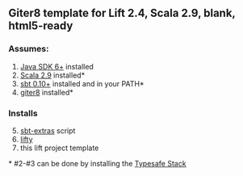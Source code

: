 ## Giter8 template for Lift 2.4, Scala 2.9, blank, html5-ready

### Assumes:

1.  [Java SDK 6+][1] installed
2.  [Scala 2.9][2] installed\*
3.  [sbt 0.10+][3] installed and in your PATH\*
4.  [giter8][4] installed\*

### Installs

5.  [sbt-extras][5] script 
6.  [lifty][6]
7.  this lift project template

\* #2-#3 can be done by installing the [Typesafe Stack][8]

[1]:  http://oracle.com/java 
[2]:  http://www.scala-lang.org/downloads 
[3]:  https://github.com/harrah/xsbt/ 
[4]:  https://github.com/n8han/giter8 
[5]:  https://github.com/paulp/sbt-extras
[6]:  https://github.com/Lifty/lifty 

[8]:  http://typesafe.com/stack/download 

